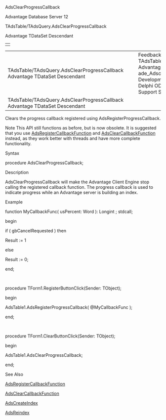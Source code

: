 AdsClearProgressCallback




Advantage Database Server 12  

TAdsTable/TAdsQuery.AdsClearProgressCallback

Advantage TDataSet Descendant

|  |
| --- |
|  |

|  |  |  |  |  |
| --- | --- | --- | --- | --- |
| TAdsTable/TAdsQuery.AdsClearProgressCallback  Advantage TDataSet Descendant |  |  | Feedback on: Advantage Database Server 12 - TAdsTable/TAdsQuery.AdsClearProgressCallback Advantage TDataSet Descendant ade\_Adsclearprogresscallback Advantage Web Development > Advantage Delphi OData Client > Delphi OData Components > TODataSet / Dear Support Staff, |  |
| TAdsTable/TAdsQuery.AdsClearProgressCallback  Advantage TDataSet Descendant |  |  |  |  |

Clears the progress callback registered using AdsRegisterProgressCallback.

Note This API still functions as before, but is now obsolete. It is suggested that you use [AdsRegisterCallbackFunction](ade_adsregistercallbackfunction.htm) and [AdsClearCallbackFunction](ade_adsclearcallbackfunction.htm) instead, as they work better with threads and have more complete functionality.

Syntax

procedure AdsClearProgressCallback;

Description

AdsClearProgressCallback will make the Advantage Client Engine stop calling the registered callback function. The progress callback is used to indicate progress while an Advantage server is building an index.

Example

function MyCallbackFunc( usPercent: Word ): Longint ; stdcall;

begin

if ( gbCancelRequested ) then

Result := 1

else

Result := 0;

end;

 

procedure TForm1.RegisterButtonClick(Sender: TObject);

begin

AdsTable1.AdsRegisterProgressCallback( @MyCallbackFunc );

end;

 

procedure TForm1.ClearButtonClick(Sender: TObject);

begin

AdsTable1.AdsClearProgressCallback;

end;

See Also

[AdsRegisterCallbackFunction](ade_adsregistercallbackfunction.htm)

[AdsClearCallbackFunction](ade_adsclearcallbackfunction.htm)

[AdsCreateIndex](ade_adscreateindex.htm)

[AdsReindex](ade_adsreindex.htm)